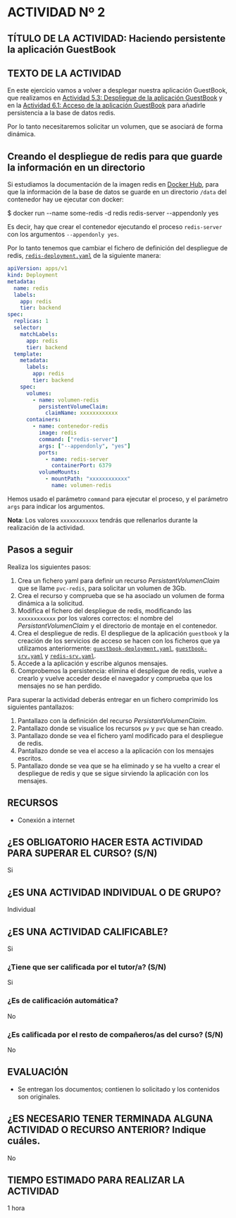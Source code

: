 # ACTIVIDAD Nº 2

## TÍTULO DE LA ACTIVIDAD: Haciendo persistente la aplicación GuestBook 

## TEXTO DE LA ACTIVIDAD

En este ejercicio vamos a volver a desplegar nuestra aplicación GuestBook, que realizamos en [Actividad 5.3: Despliegue de la aplicación GuestBook](../modulo5/actividad3.md) y en la [Actividad 6.1: Acceso de la aplicación GuestBook](../modulo6/actividad1.md) para añadirle persistencia a la base de datos redis.

Por lo tanto necesitaremos solicitar un volumen, que se asociará de forma dinámica.

## Creando el despliegue de redis para que guarde la información en un directorio

Si estudiamos la documentación de la imagen redis en [Docker Hub](https://hub.docker.com/_/redis), para que la información de la base de datos se guarde en un directorio `/data` del contenedor hay ue ejecutar con docker:

$ docker run --name some-redis -d redis redis-server --appendonly yes

Es decir, hay que crear el contenedor ejecutando el proceso `redis-server` con los argumentos `--appendonly yes`.

Por lo tanto tenemos que cambiar el fichero de definición del despliegue de redis, [`redis-deployment.yaml`](/files/guestbook/plantilla-redis-deployment.yaml) de la siguiente manera:

```yaml
apiVersion: apps/v1
kind: Deployment
metadata:
  name: redis
  labels:
    app: redis
    tier: backend
spec:
  replicas: 1
  selector:
    matchLabels:
      app: redis
      tier: backend
  template:
    metadata:
      labels:
        app: redis
        tier: backend
    spec:
      volumes:
        - name: volumen-redis
          persistentVolumeClaim:
            claimName: xxxxxxxxxxxx
      containers:
        - name: contenedor-redis
          image: redis
          command: ["redis-server"]
          args: ["--appendonly", "yes"]
          ports:
            - name: redis-server
              containerPort: 6379
          volumeMounts:
            - mountPath: "xxxxxxxxxxxx"
              name: volumen-redis
```
Hemos usado el parámetro `command` para ejecutar el proceso, y el parámetro `args` para indicar los argumentos.

**Nota**: Los valores `xxxxxxxxxxxx` tendrás que rellenarlos durante la realización de la actividad.

## Pasos a seguir

Realiza los siguientes pasos:

1. Crea un fichero yaml para definir un recurso *PersistantVolumenClaim* que se llame `pvc-redis`, para solicitar un volumen de 3Gb.
2. Crea el recurso y comprueba que se ha asociado un volumen de forma dinámica a la solicitud.
3. Modifica el fichero del despliegue de redis, modificando las `xxxxxxxxxxxx` por los valores correctos: el nombre del *PersistantVolumenClaim* y el directorio de montaje en el contenedor.
4. Crea el despliegue de redis. El despliegue de la aplicación `guestbook` y la creación de los servicios de acceso se hacen con los ficheros que ya utilizamos anteriormente: [`guestbook-deployment.yaml`](files/guestbook/guestbook-deployment.yaml), [`guestbook-srv.yaml`](files/guestbook/guestbook-srv.yaml) y [`redis-srv.yaml`](files/guestbook/redis-srv.yaml).
5. Accede a la aplicación y escribe algunos mensajes.
6. Comprobemos la persistencia: elimina el despliegue de redis, vuelve a crearlo y vuelve acceder desde el navegador y comprueba que los mensajes no se han perdido.

Para superar la actividad deberás entregar en un fichero comprimido los siguientes pantallazos:

1. Pantallazo con la definición del recurso *PersistantVolumenClaim*.
2. Pantallazo donde se visualice los recursos `pv` y `pvc` que se han creado.
3. Pantallazo donde se vea el fichero yaml modificado para el despliegue de redis.
4. Pantallazo donde se vea el acceso a la aplicación con los mensajes escritos.
5. Pantallazo donde se vea que se ha eliminado y se ha vuelto a crear el despliegue de redis y que se sigue sirviendo la aplicación con los mensajes.

## RECURSOS

* Conexión a internet


## ¿ES OBLIGATORIO HACER ESTA ACTIVIDAD PARA SUPERAR EL CURSO? (S/N)

Si

## ¿ES UNA ACTIVIDAD INDIVIDUAL O DE GRUPO?

Individual

## ¿ES UNA ACTIVIDAD CALIFICABLE?

Si

### ¿Tiene que ser calificada por el tutor/a? (S/N) 

Si

### ¿Es de calificación automática?

No

### ¿Es calificada por el resto de compañeros/as del curso? (S/N)

No

## EVALUACIÓN

* Se entregan los documentos; contienen lo solicitado y los contenidos son originales.

## ¿ES NECESARIO TENER TERMINADA ALGUNA ACTIVIDAD O RECURSO ANTERIOR? Indique cuáles.

No

## TIEMPO ESTIMADO PARA REALIZAR LA ACTIVIDAD

1 hora
